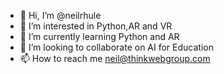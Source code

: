 - 👋 Hi, I’m @neilrhule
- 👀 I’m interested in Python,AR and VR
- 🌱 I’m currently learning Python and AR
- 💞️ I’m looking to collaborate on AI for Education
- 📫 How to reach me neil@thinkwebgroup.com

<!---
neilrhule/neilrhule is a ✨ special ✨ repository because its `README.md` (this file) appears on your GitHub profile.
You can click the Preview link to take a look at your changes.
--->
